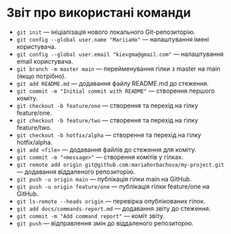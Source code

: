 # Звіт про використані команди

- `git init` — ініціалізація нового локального Git-репозиторію.
- `git config --global user.name "MariiaHo"` — налаштування імені користувача.
- `git config --global user.email "kievgma@gmail.com"` — налаштування email користувача.
- `git branch -m master main` — перейменування гілки з master на main (якщо потрібно).
- `git add README.md` — додавання файлу README.md до стеження.
- `git commit -m "Initial commit with README"` — створення першого коміту.
- `git checkout -b feature/one` — створення та перехід на гілку feature/one.
- `git checkout -b feature/two` — створення та перехід на гілку feature/two.
- `git checkout -b hotfix/alpha` — створення та перехід на гілку hotfix/alpha.
- `git add <file>` — додавання файлів до стеження для коміту.
- `git commit -m "<message>"` — створення комітів у гілках.
- `git remote add origin git@github.com:mariahorbachova/my-project.git` — додавання віддаленого репозиторію.
- `git push -u origin main` — публікація гілки main на GitHub.
- `git push -u origin feature/one` — публікація гілки feature/one на GitHub.
- `git ls-remote --heads origin` — перевірка опублікованих гілок.
- `git add docs/commands-report.md` — додавання звіту до стеження.
- `git commit -m "Add command report"` — коміт звіту.
- `git push` — відправлення змін до віддаленого репозиторію.